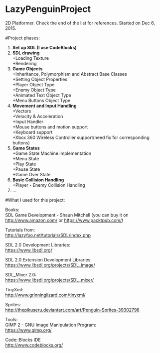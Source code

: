 # LazyPenguinProject
2D Platformer. Check the end of the list for references.
Started on Dec 6, 2015.

#Project phases:
1. **Set up SDL (I use CodeBlocks)**
2. **SDL drawing**   
    +Loading Texture   
    +Rendering   
3. **Game Objects**    
    +Inheritance, Polymorphism and Abstract Base Classes   
    +Setting Object Properties    
    +Player Object Type   
    +Enemy Object Type   
    +Animated Text Object Type  
    +Menu Buttons Object Type    
4. **Movement and Input Handling**       
    +Vectors   
    +Velocity & Acceleration   
    +Input Handler  
    +Mouse buttons and motion support   
    +Keyboard support   
    +Xbox 360 Wireless Controller support(need fix for corresponding buttons)      
5. **Game States**   
    +Game State Machine implementation   
    +Menu State   
    +Play State   
    +Pause State  
    +Game Over State   
6. **Basic Collision Handling**   
    +Player - Enemy Collision Handling
7. ...




#What I used for this project:    

Books:   
SDL Game Development - Shaun Mitchell (you can buy it on http://www.amazon.com/ or https://www.packtpub.com/)   

Tutorials from:   
http://lazyfoo.net/tutorials/SDL/index.php   

SDL 2.0 Development Libraries:   
https://www.libsdl.org/   

SDL 2.0 Extension Development Libraries:   
https://www.libsdl.org/projects/SDL_image/   

SDL_Mixer 2.0:   
https://www.libsdl.org/projects/SDL_mixer/   

TinyXml:   
http://www.grinninglizard.com/tinyxml/   

Sprites:   
http://thepikuseru.deviantart.com/art/Penguin-Sprites-39302798

Tools:   
GIMP 2 - GNU Image Manipulation Program:   
https://www.gimp.org/

Code::Blocks IDE   
http://www.codeblocks.org/






